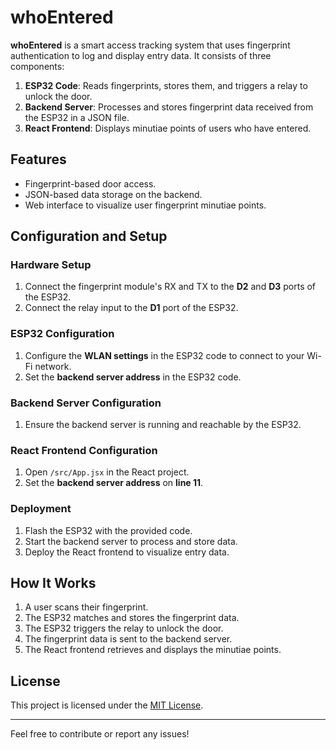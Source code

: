 # whoEntered

**whoEntered** is a smart access tracking system that uses fingerprint authentication to log and display entry data. It consists of three components:

1. **ESP32 Code**: Reads fingerprints, stores them, and triggers a relay to unlock the door.
2. **Backend Server**: Processes and stores fingerprint data received from the ESP32 in a JSON file.
3. **React Frontend**: Displays minutiae points of users who have entered.

## Features
- Fingerprint-based door access.
- JSON-based data storage on the backend.
- Web interface to visualize user fingerprint minutiae points.

## Configuration and Setup

### Hardware Setup
1. Connect the fingerprint module's RX and TX to the **D2** and **D3** ports of the ESP32.
2. Connect the relay input to the **D1** port of the ESP32.

### ESP32 Configuration
1. Configure the **WLAN settings** in the ESP32 code to connect to your Wi-Fi network.
2. Set the **backend server address** in the ESP32 code.

### Backend Server Configuration
1. Ensure the backend server is running and reachable by the ESP32.

### React Frontend Configuration
1. Open `/src/App.jsx` in the React project.
2. Set the **backend server address** on **line 11**.

### Deployment
1. Flash the ESP32 with the provided code.
2. Start the backend server to process and store data.
3. Deploy the React frontend to visualize entry data.

## How It Works
1. A user scans their fingerprint.
2. The ESP32 matches and stores the fingerprint data.
3. The ESP32 triggers the relay to unlock the door.
4. The fingerprint data is sent to the backend server.
5. The React frontend retrieves and displays the minutiae points.

## License
This project is licensed under the [MIT License](LICENSE).

---
Feel free to contribute or report any issues!
